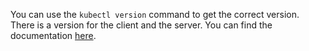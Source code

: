 You can use the `kubectl version` command to get the correct version. There is a version for the client and the server.
You can find the documentation [here](https://kubernetes.io/docs/reference/kubectl/cheatsheet/).
